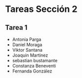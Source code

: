# Tareas Sección 2

## Tarea 1
* Antonia Parga
* Daniel Moraga
* Viktor Santana
* Joaquin Martinez 
* sebastian bustamante
* Constanza Beneventi
* Fernanda González